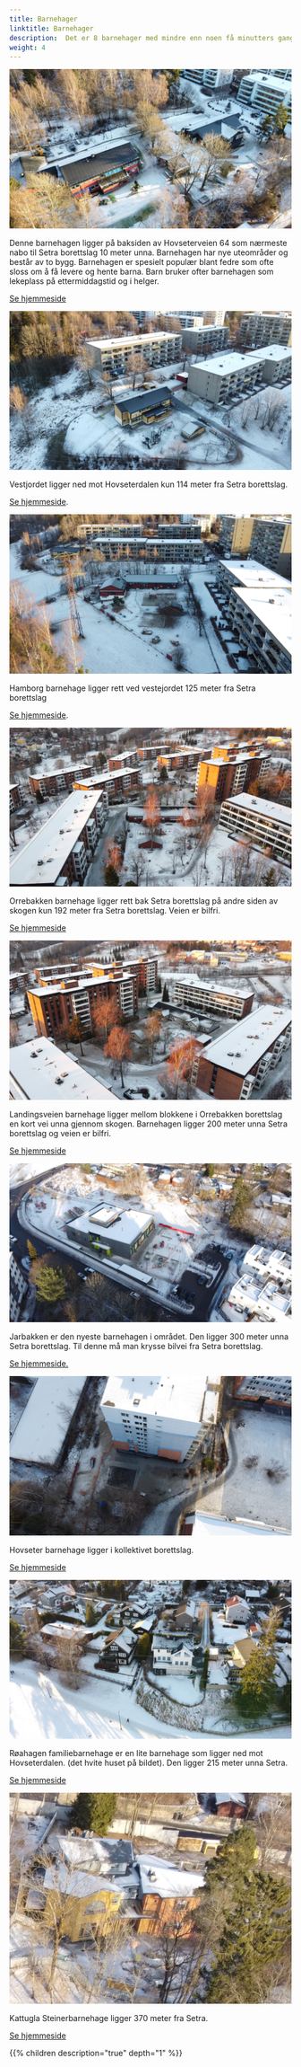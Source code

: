 ```yaml
---
title: Barnehager
linktitle: Barnehager
description:  Det er 8 barnehager med mindre enn noen få minutters gange fra Setra borettslag.
weight: 4
---
```


![Hov - Meklenborg barnehage](DJI_0760.jpg "Hov - Meklenborg barnehage")

Denne barnehagen ligger på baksiden av Hovseterveien 64 som nærmeste nabo til Setra borettslag 10 meter unna. Barnehagen har nye uteområder og består av to bygg. Barnehagen er spesielt populær blant fedre som ofte sloss om å få levere og hente barna. Barn bruker ofter barnehagen som lekeplass på ettermiddagstid og i helger. 

[Se hjemmeside](https://www.oslo.kommune.no/barnehage/finn-barnehage-i-oslo/hov-meklenborg-barnehage/#gref)

![Vestjordet barnehage](DJI_0762.jpg "Vestjordet barnehage")

Vestjordet ligger ned mot Hovseterdalen kun 114 meter fra Setra borettslag.

[Se hjemmeside](https://www.oslo.kommune.no/barnehage/finn-barnehage-i-oslo/vestjordet-barnehage/#gref).

![Hamborg barnehage](DJI_0773.jpg "Hamborg barnehage")

Hamborg barnehage ligger rett ved vestejordet 125 meter fra Setra borettslag

[Se hjemmeside](https://www.oslo.kommune.no/barnehage/finn-barnehage-i-oslo/hamborg-barnehage/#gref).

![Orrebakken barnehage](DJI_0666.jpg "Orrebakken barnehage")

Orrebakken barnehage ligger rett bak Setra borettslag på andre siden av skogen kun 192 meter fra Setra borettslag. Veien er bilfri.

[Se hjemmeside](https://www.oslo.kommune.no/barnehage/finn-barnehage-i-oslo/orebakken-barnehage/#gref)

![Landingsveien barnehage](DJI_0667.jpg "Landingsveien barnehage")

Landingsveien barnehage ligger mellom blokkene i Orrebakken borettslag en kort vei unna gjennom skogen. Barnehagen ligger  200 meter unna Setra borettslag og veien er bilfri.

[Se hjemmeside](https://www.oslo.kommune.no/barnehage/finn-barnehage-i-oslo/landingsveien-barnehage/#gref)

![Jarbakken barnehage](DJI_0717.jpg "Jarbakken barnehage")

Jarbakken er den nyeste barnehagen i området. Den ligger 300 meter unna Setra borettslag. Til denne må man krysse bilvei fra Setra borettslag. 

[Se hjemmeside.](https://www.oslo.kommune.no/barnehage/finn-barnehage-i-oslo/jarbakken-barnehage/#gref)

![Hovseter barnehage](DJI_0721.jpg "Hovseter barnehage")

Hovseter barnehage ligger i kollektivet borettslag.

[Se hjemmeside](https://www.oslo.kommune.no/barnehage/finn-barnehage-i-oslo/hovseter-barnehage-as/#gref)

![Røahagen familiebarnehage](DJI_0820.jpg "Røahagen familiebarnehage")

Røahagen familiebarnehage er en lite barnehage som ligger ned mot Hovseterdalen. (det hvite huset på bildet). Den ligger 215 meter unna Setra.

[Se hjemmeside](https://www.oslo.kommune.no/barnehage/finn-barnehage-i-oslo/roahagan-familiebarnehage/#gref)

![Kattugla Steinerbarnehage](steinerbarnehagen.png "Kattugla Steinerbarnehage")

Kattugla Steinerbarnehage ligger 370 meter fra Setra.

[Se hjemmeside](https://www.oslo.kommune.no/barnehage/finn-barnehage-i-oslo/kattugla-steinerbarnehage/#gref)

{{% children description="true" depth="1" %}}
